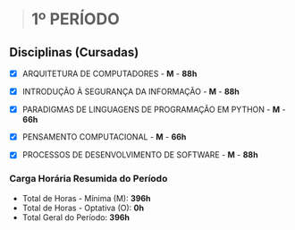 ># 1º PERÍODO

## Disciplinas (Cursadas)

- [x] ARQUITETURA DE COMPUTADORES - **M** - **88h**

- [x] INTRODUÇÃO À SEGURANÇA DA INFORMAÇÃO - **M** - **88h**

- [x] PARADIGMAS DE LINGUAGENS DE PROGRAMAÇÃO EM PYTHON - **M** - **66h**

- [x] PENSAMENTO COMPUTACIONAL - **M** - **66h**

- [x] PROCESSOS DE DESENVOLVIMENTO DE SOFTWARE - **M** - **88h**


### **Carga Horária Resumida do Período**
* Total de Horas - Mínima (M): **396h**
* Total de Horas - Optativa (O): **0h**
* Total Geral do Período: **396h**
